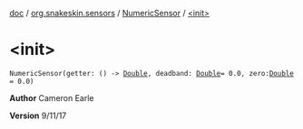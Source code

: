 [doc](../../index.md) / [org.snakeskin.sensors](../index.md) / [NumericSensor](index.md) / [&lt;init&gt;](./-init-.md)

# &lt;init&gt;

`NumericSensor(getter: () -> `[`Double`](https://kotlinlang.org/api/latest/jvm/stdlib/kotlin/-double/index.html)`, deadband: `[`Double`](https://kotlinlang.org/api/latest/jvm/stdlib/kotlin/-double/index.html)` = 0.0, zero: `[`Double`](https://kotlinlang.org/api/latest/jvm/stdlib/kotlin/-double/index.html)` = 0.0)`

**Author**
Cameron Earle

**Version**
9/11/17

